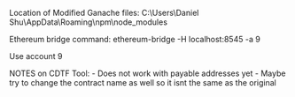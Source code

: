 Location of Modified Ganache files: C:\Users\Daniel Shu\AppData\Roaming\npm\node_modules  

Ethereum bridge command: ethereum-bridge -H localhost:8545 -a 9  

Use account 9

NOTES on CDTF Tool:
    - Does not work with payable addresses yet
    - Maybe try to change the contract name as well so it isnt the same as the original